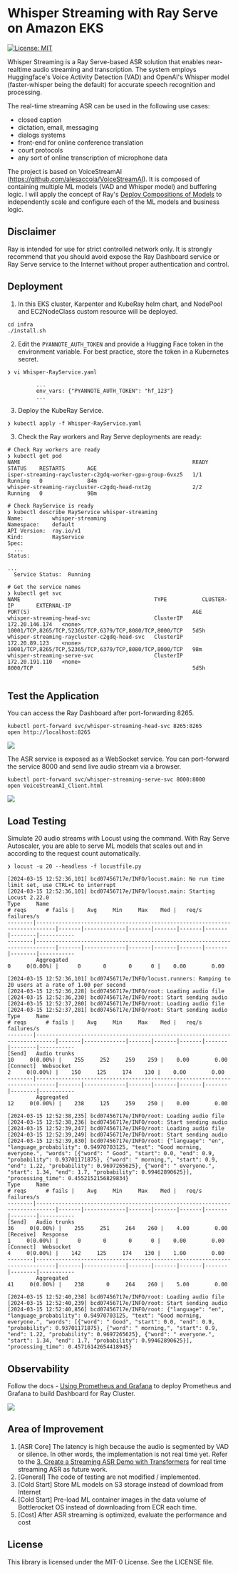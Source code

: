 # Whisper Streaming with Ray Serve on Amazon EKS

[![License: MIT](https://img.shields.io/badge/license-MIT-blue.svg)](https://opensource.org/licenses/MIT)

Whisper Streaming is a Ray Serve-based ASR solution that enables near-realtime audio streaming and transcription. The system employs Huggingface's Voice Activity Detection (VAD) and OpenAI's Whisper model (faster-whisper being the default) for accurate speech recognition and processing. 

The real-time streaming ASR can be used in the following use cases: 

* closed caption
* dictation, email, messaging
* dialogs systems
* front-end for online conference translation
* court protocols
* any sort of online transcription of microphone data

The project is based on VoiceStreamAI (https://github.com/alesaccoia/VoiceStreamAI). It is composed of containing multiple ML models (VAD and Whisper model) and buffering logic. I will apply the concept of Ray's [Deploy Compositions of Models](https://docs.ray.io/en/latest/serve/model_composition.html#compose-deployments-using-deploymenthandles) to independently scale and configure each of the ML models and business logic.

## Disclaimer 

Ray is intended for use for strict controlled network only. It is strongly recommend that you should avoid expose the Ray Dashboard service or Ray Serve service to the Internet without proper authentication and control.    

## Deployment 

1. In this EKS cluster, Karpenter and KubeRay helm chart, and NodePool and EC2NodeClass custom resource will be deployed. 

```
cd infra
./install.sh
```

2. Edit the `PYANNOTE_AUTH_TOKEN` and provide a Hugging Face token in the environment variable. For best practice, store the token in a Kubernetes secret.

```
❯ vi Whisper-RayService.yaml

         ...
         env_vars: {"PYANNOTE_AUTH_TOKEN": "hf_123"}
         ...

```

3. Deploy the KubeRay Service.
```
❯ kubectl apply -f Whisper-RayService.yaml
```

3. Check the Ray workers and Ray Serve deployments are ready:

```
# Check Ray workers are ready
❯ kubectl get pod
NAME                                                      READY   STATUS    RESTARTS       AGE
isper-streaming-raycluster-c2gdq-worker-gpu-group-6vxz5   1/1     Running   0              84m
whisper-streaming-raycluster-c2gdq-head-nxt2g             2/2     Running   0              98m

# Check RayService is ready 
❯ kubectl describe RayService whisper-streaming
Name:         whisper-streaming
Namespace:    default
API Version:  ray.io/v1
Kind:         RayService
Spec:
  ...
Status:

...
  Service Status:  Running

# Get the service names
❯ kubectl get svc
NAME                                          TYPE           CLUSTER-IP       EXTERNAL-IP                                                                         PORT(S)                                                   AGE
whisper-streaming-head-svc                    ClusterIP      172.20.146.174   <none>                                                                              10001/TCP,8265/TCP,52365/TCP,6379/TCP,8080/TCP,8000/TCP   5d5h
whisper-streaming-raycluster-c2gdq-head-svc   ClusterIP      172.20.89.123    <none>                                                                              10001/TCP,8265/TCP,52365/TCP,6379/TCP,8080/TCP,8000/TCP   98m
whisper-streaming-serve-svc                   ClusterIP      172.20.191.110   <none>                                                                              8000/TCP                                                  5d5h


```
## Test the Application

You can access the Ray Dashboard after port-forwarding 8265.
```
kubectl port-forward svc/whisper-streaming-head-svc 8265:8265
open http://localhost:8265 
```

![](img/ray_serve_dashboard.png)

The ASR service is exposed as a WebSocket service. You can port-forward the service 8000 and send live audio stream via a browser.

```
kubectl port-forward svc/whisper-streaming-serve-svc 8000:8000
open VoiceStreamAI_Client.html
```

![](img/client_demo.png)

## Load Testing

Simulate 20 audio streams with Locust using the command. With Ray Serve Autoscaler, you are able to serve ML models that scales out and in according to the request count automatically.  
```
❯ locust -u 20 --headless -f locustfile.py

[2024-03-15 12:52:36,101] bcd07456717e/INFO/locust.main: No run time limit set, use CTRL+C to interrupt
[2024-03-15 12:52:36,101] bcd07456717e/INFO/locust.main: Starting Locust 2.22.0
Type     Name                                                                          # reqs      # fails |    Avg     Min     Max    Med |   req/s  failures/s
--------|----------------------------------------------------------------------------|-------|-------------|-------|-------|-------|-------|--------|-----------
--------|----------------------------------------------------------------------------|-------|-------------|-------|-------|-------|-------|--------|-----------
         Aggregated                                                                         0     0(0.00%) |      0       0       0      0 |    0.00        0.00

[2024-03-15 12:52:36,101] bcd07456717e/INFO/locust.runners: Ramping to 20 users at a rate of 1.00 per second
[2024-03-15 12:52:36,228] bcd07456717e/INFO/root: Loading audio file
[2024-03-15 12:52:36,230] bcd07456717e/INFO/root: Start sending audio
[2024-03-15 12:52:37,280] bcd07456717e/INFO/root: Loading audio file
[2024-03-15 12:52:37,281] bcd07456717e/INFO/root: Start sending audio
Type     Name                                                                          # reqs      # fails |    Avg     Min     Max    Med |   req/s  failures/s
--------|----------------------------------------------------------------------------|-------|-------------|-------|-------|-------|-------|--------|-----------
[Send]   Audio trunks                                                                      10     0(0.00%) |    255     252     259    259 |    0.00        0.00
[Connect]  Websocket                                                                          2     0(0.00%) |    150     125     174    130 |    0.00        0.00
--------|----------------------------------------------------------------------------|-------|-------------|-------|-------|-------|-------|--------|-----------
         Aggregated                                                                        12     0(0.00%) |    238     125     259    250 |    0.00        0.00

[2024-03-15 12:52:38,235] bcd07456717e/INFO/root: Loading audio file
[2024-03-15 12:52:38,236] bcd07456717e/INFO/root: Start sending audio
[2024-03-15 12:52:39,247] bcd07456717e/INFO/root: Loading audio file
[2024-03-15 12:52:39,249] bcd07456717e/INFO/root: Start sending audio
[2024-03-15 12:52:39,830] bcd07456717e/INFO/root: {"language": "en", "language_probability": 0.94970703125, "text": "Good morning, everyone.", "words": [{"word": " Good", "start": 0.0, "end": 0.9, "probability": 0.93701171875}, {"word": " morning,", "start": 0.9, "end": 1.22, "probability": 0.9697265625}, {"word": " everyone.", "start": 1.34, "end": 1.7, "probability": 0.99462890625}], "processing_time": 0.4552152156829834}
Type     Name                                                                          # reqs      # fails |    Avg     Min     Max    Med |   req/s  failures/s
--------|----------------------------------------------------------------------------|-------|-------------|-------|-------|-------|-------|--------|-----------
[Send]   Audio trunks                                                                      36     0(0.00%) |    255     251     264    260 |    4.00        0.00
[Receive]  Response                                                                           1     0(0.00%) |      0       0       0      0 |    0.00        0.00
[Connect]  Websocket                                                                          4     0(0.00%) |    142     125     174    130 |    1.00        0.00
--------|----------------------------------------------------------------------------|-------|-------------|-------|-------|-------|-------|--------|-----------
         Aggregated                                                                        41     0(0.00%) |    238       0     264    260 |    5.00        0.00

[2024-03-15 12:52:40,238] bcd07456717e/INFO/root: Loading audio file
[2024-03-15 12:52:40,239] bcd07456717e/INFO/root: Start sending audio
[2024-03-15 12:52:40,856] bcd07456717e/INFO/root: {"language": "en", "language_probability": 0.94970703125, "text": "Good morning, everyone.", "words": [{"word": " Good", "start": 0.0, "end": 0.9, "probability": 0.93701171875}, {"word": " morning,", "start": 0.9, "end": 1.22, "probability": 0.9697265625}, {"word": " everyone.", "start": 1.34, "end": 1.7, "probability": 0.99462890625}], "processing_time": 0.45716142654418945}

```
## Observability

Follow the docs - [Using Prometheus and Grafana](https://docs.ray.io/en/latest/cluster/kubernetes/k8s-ecosystem/prometheus-grafana.html) to deploy Prometheus and Grafana to build Dashboard for Ray Cluster.

![](img/server_deploy_grafana.png)

## Area of Improvement

1. [ASR Core] The latency is high because the audio is segmented by VAD or silence. In other words, the implementation is not real time yet. Refer to the [3. Create a Streaming ASR Demo with Transformers](https://www.gradio.app/guides/real-time-speech-recognition) for real time streaming ASR as future work.
2. [General] The code of testing are not modified / implemented.
3. [Cold Start] Store ML models on S3 storage instead of download from Internet 
4. [Cold Start] Pre-load ML container images in the data volume of Bottlerocket OS instead of downloading from ECR each time. 
5. [Cost] After ASR streaming is optimized, evaluate the performance and cost  

## License

This library is licensed under the MIT-0 License. See the LICENSE file.

